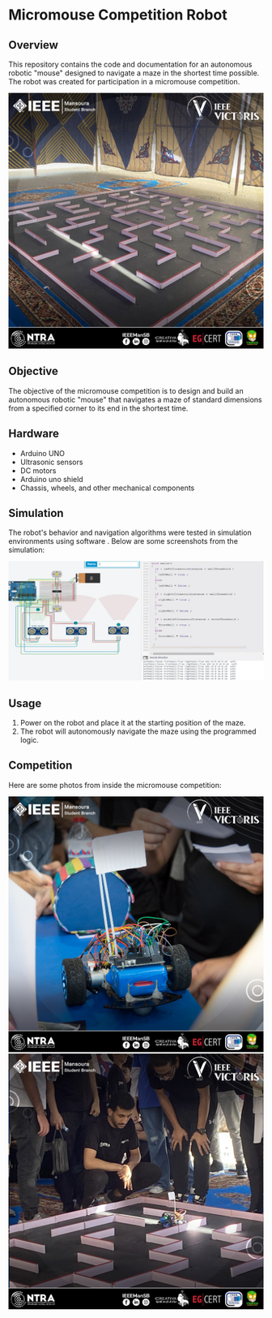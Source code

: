 # Micromouse Competition Robot

## Overview
This repository contains the code and documentation for an autonomous robotic "mouse" designed to navigate a maze in the shortest time possible. The robot was created for participation in a micromouse competition.

![Micromouse Robot](assets/1.jpg)

## Objective
The objective of the micromouse competition is to design and build an autonomous robotic "mouse" that navigates a maze of standard dimensions from a specified corner to its end in the shortest time.

## Hardware
- Arduino UNO
- Ultrasonic sensors
- DC motors
- Arduino uno shield
- Chassis, wheels, and other mechanical components

## Simulation
The robot's behavior and navigation algorithms were tested in simulation environments using software . Below are some screenshots from the simulation:

![Simulation Photo](assets/4.png)

## Usage
1. Power on the robot and place it at the starting position of the maze.
2. The robot will autonomously navigate the maze using the programmed logic.

## Competition
Here are some photos from inside the micromouse competition:

![Competition Photo 1](assets/2.jpg)
![Competition Photo 2](assets/3.jpg)
